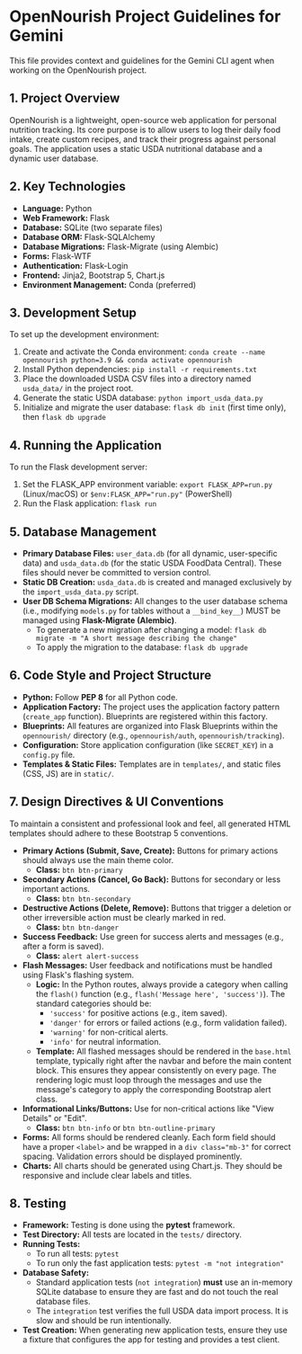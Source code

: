 # OpenNourish Project Guidelines for Gemini

This file provides context and guidelines for the Gemini CLI agent when working on the OpenNourish project.

## 1. Project Overview
OpenNourish is a lightweight, open-source web application for personal nutrition tracking. Its core purpose is to allow users to log their daily food intake, create custom recipes, and track their progress against personal goals. The application uses a static USDA nutritional database and a dynamic user database.

## 2. Key Technologies
- **Language:** Python
- **Web Framework:** Flask
- **Database:** SQLite (two separate files)
- **Database ORM:** Flask-SQLAlchemy
- **Database Migrations:** Flask-Migrate (using Alembic)
- **Forms:** Flask-WTF
- **Authentication:** Flask-Login
- **Frontend:** Jinja2, Bootstrap 5, Chart.js
- **Environment Management:** Conda (preferred)

## 3. Development Setup
To set up the development environment:
1.  Create and activate the Conda environment: `conda create --name opennourish python=3.9 && conda activate opennourish`
2.  Install Python dependencies: `pip install -r requirements.txt`
3.  Place the downloaded USDA CSV files into a directory named `usda_data/` in the project root.
4.  Generate the static USDA database: `python import_usda_data.py`
5.  Initialize and migrate the user database: `flask db init` (first time only), then `flask db upgrade`

## 4. Running the Application
To run the Flask development server:
1. Set the FLASK_APP environment variable: `export FLASK_APP=run.py` (Linux/macOS) or `$env:FLASK_APP="run.py"` (PowerShell)
2. Run the Flask application: `flask run`

## 5. Database Management
- **Primary Database Files:** `user_data.db` (for all dynamic, user-specific data) and `usda_data.db` (for the static USDA FoodData Central). These files should never be committed to version control.
- **Static DB Creation:** `usda_data.db` is created and managed exclusively by the `import_usda_data.py` script.
- **User DB Schema Migrations:** All changes to the user database schema (i.e., modifying `models.py` for tables without a `__bind_key__`) MUST be managed using **Flask-Migrate (Alembic)**.
  - To generate a new migration after changing a model: `flask db migrate -m "A short message describing the change"`
  - To apply the migration to the database: `flask db upgrade`

## 6. Code Style and Project Structure
- **Python:** Follow **PEP 8** for all Python code.
- **Application Factory:** The project uses the application factory pattern (`create_app` function). Blueprints are registered within this factory.
- **Blueprints:** All features are organized into Flask Blueprints within the `opennourish/` directory (e.g., `opennourish/auth`, `opennourish/tracking`).
- **Configuration:** Store application configuration (like `SECRET_KEY`) in a `config.py` file.
- **Templates & Static Files:** Templates are in `templates/`, and static files (CSS, JS) are in `static/`.

## 7. Design Directives & UI Conventions
To maintain a consistent and professional look and feel, all generated HTML templates should adhere to these Bootstrap 5 conventions.
- **Primary Actions (Submit, Save, Create):** Buttons for primary actions should always use the main theme color.
  - **Class:** `btn btn-primary`
- **Secondary Actions (Cancel, Go Back):** Buttons for secondary or less important actions.
  - **Class:** `btn btn-secondary`
- **Destructive Actions (Delete, Remove):** Buttons that trigger a deletion or other irreversible action must be clearly marked in red.
  - **Class:** `btn btn-danger`
- **Success Feedback:** Use green for success alerts and messages (e.g., after a form is saved).
  - **Class:** `alert alert-success`
- **Flash Messages:** User feedback and notifications must be handled using Flask's flashing system.
  - **Logic:** In the Python routes, always provide a category when calling the `flash()` function (e.g., `flash('Message here', 'success')`). The standard categories should be:
    - `'success'` for positive actions (e.g., item saved).
    - `'danger'` for errors or failed actions (e.g., form validation failed).
    - `'warning'` for non-critical alerts.
    - `'info'` for neutral information.
  - **Template:** All flashed messages should be rendered in the `base.html` template, typically right after the navbar and before the main content block. This ensures they appear consistently on every page. The rendering logic must loop through the messages and use the message's category to apply the corresponding Bootstrap alert class.
- **Informational Links/Buttons:** Use for non-critical actions like "View Details" or "Edit".
  - **Class:** `btn btn-info` or `btn btn-outline-primary`
- **Forms:** All forms should be rendered cleanly. Each form field should have a proper `<label>` and be wrapped in a `div class="mb-3"` for correct spacing. Validation errors should be displayed prominently.
- **Charts:** All charts should be generated using Chart.js. They should be responsive and include clear labels and titles.

## 8. Testing
- **Framework:** Testing is done using the **pytest** framework.
- **Test Directory:** All tests are located in the `tests/` directory.
- **Running Tests:**
  - To run all tests: `pytest`
  - To run only the fast application tests: `pytest -m "not integration"`
- **Database Safety:**
  - Standard application tests (`not integration`) **must** use an in-memory SQLite database to ensure they are fast and do not touch the real database files.
  - The `integration` test verifies the full USDA data import process. It is slow and should be run intentionally.
- **Test Creation:** When generating new application tests, ensure they use a fixture that configures the app for testing and provides a test client.
